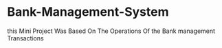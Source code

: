 # Bank-Management-System
this Mini Project Was Based On The Operations Of the Bank management Transactions
